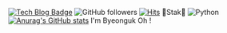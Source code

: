 [![Tech Blog Badge](http://img.shields.io/badge/-Tech%20blog-black?style=flat-square&logo=github&link=https://zzsza.github.io/)](https://zzsza.github.io/)
![GitHub followers](https://img.shields.io/github/followers/ohby00?style=social)
[![Hits](https://hits.seeyoufarm.com/api/count/incr/badge.svg?url=https%3A%2F%2Fgithub.com%2Fohby00&count_bg=%2379C83D&title_bg=%23555555&icon=mailchimp.svg&icon_color=%23E7E7E7&title=hits&edge_flat=false)](https://hits.seeyoufarm.com)
🐹Stak🐹 <img alt="Python" src ="https://img.shields.io/badge/Python-3776AB.svg?&style=for-the-badge&logo=Python&logoColor=white"/>
[![Anurag's GitHub stats](https://github-readme-stats.vercel.app/api?username=ohby00)](https://github.com/anuraghazra/github-readme-stats)
I'm Byeonguk Oh !

